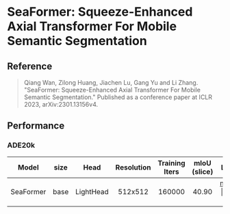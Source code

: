 # SeaFormer: Squeeze-Enhanced Axial Transformer For Mobile Semantic Segmentation

## Reference

> Qiang Wan, Zilong Huang, Jiachen Lu, Gang Yu and Li Zhang. "SeaFormer: Squeeze-Enhanced Axial Transformer For Mobile Semantic Segmentation." Published as a conference paper at ICLR 2023, arXiv:2301.13156v4.

## Performance

### ADE20k

| Model | size | Head | Resolution | Training Iters | mIoU (slice) | Links |
| :-:   | :-:  | :-:        | :-:            | :-:          | :-:          | :-:          |
| SeaFormer | base | LightHead | 512x512 | 160000 | 40.90 | [model](https://paddleseg.bj.bcebos.com/dygraph/ade20k/seaformer_ade20k_512x512_160k/model.pdparams) \| [log](https://paddleseg.bj.bcebos.com/dygraph/ade20k/seaformer_ade20k_512x512_160k/train.log) \| [vdl](https://www.paddlepaddle.org.cn/paddle/visualdl/service/app/scalar?id=f43d0185995605fb99da6597121a96f1) |
